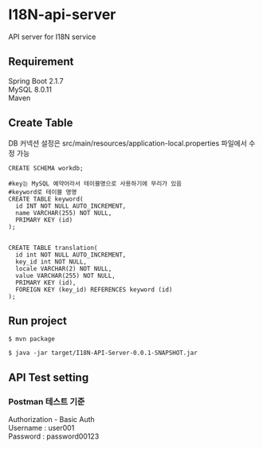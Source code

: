 # I18N-api-server
API server for I18N service

## Requirement
Spring Boot 2.1.7  
MySQL 8.0.11  
Maven  

## Create Table
DB 커넥션 설정은 src/main/resources/application-local.properties 파일에서 수정 가능

```
CREATE SCHEMA workdb;

#key는 MySQL 예약어라서 테이블명으로 사용하기에 무리가 있음
#keyword로 테이블 명명 
CREATE TABLE keyword(
  id INT NOT NULL AUTO_INCREMENT,
  name VARCHAR(255) NOT NULL,
  PRIMARY KEY (id)
);


CREATE TABLE translation(
  id int NOT NULL AUTO_INCREMENT,
  key_id int NOT NULL,
  locale VARCHAR(2) NOT NULL,
  value VARCHAR(255) NOT NULL,
  PRIMARY KEY (id),
  FOREIGN KEY (key_id) REFERENCES keyword (id)
);

```


## Run project
```
$ mvn package

$ java -jar target/I18N-API-Server-0.0.1-SNAPSHOT.jar  

```


## API Test setting
### Postman 테스트 기준  
Authorization - Basic Auth  
Username : user001  
Password : password00123  
